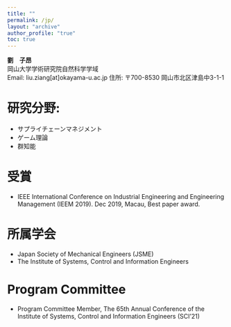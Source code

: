 ```yaml
---
title: ""
permalink: /jp/
layout: "archive"
author_profile: "true"
toc: true
---
```


__劉　子昂__　  
岡山大学学術研究院自然科学学域   
Email: liu.ziang[at]okayama-u.ac.jp
住所: 〒700-8530 岡山市北区津島中3-1-1   

# 研究分野: 
- サプライチェーンマネジメント
- ゲーム理論
- 群知能

# 受賞
- IEEE International Conference on Industrial Engineering and Engineering Management (IEEM 2019). Dec 2019, Macau, Best paper award.

# 所属学会
- Japan Society of Mechanical Engineers (JSME)
- The Institute of Systems, Control and Information Engineers

# Program Committee
- Program Committee Member, The 65th Annual Conference of the Institute of Systems, Control and Information Engineers (SCI’21)